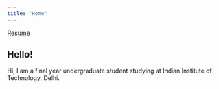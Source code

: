 ```yaml
---
title: "Home"
---
```


[Resume](https://drive.google.com/file/d/1h5tgCYdc4U5TrDaK2lxQlQCS9CrMsCJL/view?usp=sharing)

## Hello! 

Hi, I am a final year undergraduate student studying at Indian Institute of Technology, Delhi.